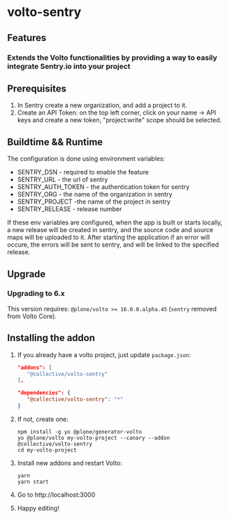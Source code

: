 # volto-sentry

## Features

### Extends the Volto functionalities by providing a way to easily integrate Sentry.io into your project

## Prerequisites
  
  1. In Sentry create a new organization, and add a project to it.
  2. Create an API Token: on the top left corner, click on your name -> API keys and create a new token, "project:write" scope should be selected.

## Buildtime && Runtime
  The configuration is done using environment variables:
  * SENTRY_DSN - required to enable the feature
  * SENTRY_URL - the url of sentry
  * SENTRY_AUTH_TOKEN - the authentication token for sentry
  * SENTRY_ORG - the name of the organization in sentry
  * SENTRY_PROJECT -the name of the project in sentry
  * SENTRY_RELEASE - release number
  
  If these env variables are configured, when the app is built or starts locally, a new release will be created in sentry, and the source code and source maps will be uploaded to it. After starting the application if an error will occure, the errors will be sent to sentry, and will be linked to the specified release.

## Upgrade

### Upgrading to 6.x

This version requires: `@plone/volto >= 16.0.0.alpha.45` (`sentry` removed from Volto Core).

## Installing the addon

1. If you already have a volto project, just update `package.json`:

   ```JSON
   "addons": [
      "@collective/volto-sentry"
   ],

   "dependencies": {
      "@collective/volto-sentry": "*"
   }
   ```

1. If not, create one:

   ```
   npm install -g yo @plone/generator-volto
   yo @plone/volto my-volto-project --canary --addon @collective/volto-sentry
   cd my-volto-project
   ```


1. Install new addons and restart Volto:

   ```
   yarn
   yarn start
   ```

1. Go to http://localhost:3000

1. Happy editing!
